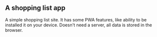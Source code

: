 ## A shopping list app

A simple shopping list site. It has some PWA features, like ability to be installed it on your device. Doesn't need a server, all data is stored in the browser.

